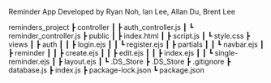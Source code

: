 Reminder App
Developed by Ryan Noh, Ian Lee, Allan Du, Brent Lee

reminders_project
 ┣ controller
 ┃ ┣ auth_controller.js
 ┃ ┗ reminder_controller.js
 ┣ public
 ┃ ┣ index.html
 ┃ ┣ script.js
 ┃ ┗ style.css
 ┣ views
 ┃ ┣ auth
 ┃ ┃ ┣ login.ejs
 ┃ ┃ ┗ register.ejs
 ┃ ┣ partials
 ┃ ┃ ┗ navbar.ejs
 ┃ ┣ reminder
 ┃ ┃ ┣ create.ejs
 ┃ ┃ ┣ edit.ejs
 ┃ ┃ ┣ index.ejs
 ┃ ┃ ┗ single-reminder.ejs
 ┃ ┣ layout.ejs
 ┃ ┗ .DS_Store
 ┣ .DS_Store
 ┣ .gitignore
 ┣ database.js
 ┣ index.js
 ┣ package-lock.json
 ┗ package.json